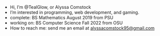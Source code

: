 -  Hi, I’m @TealGlow, or Alyssa Comstock
-  I’m interested in programming, web development, and gaming.
-  complete: BS Mathematics August 2019 from PSU
-  working on: BS Computer Science Fall 2022 from OSU
-  How to reach me: send me an email at alyssacomstock95@gmail.com

<!---
TealGlow/TealGlow is a ✨ special ✨ repository because its `README.md` (this file) appears on your GitHub profile.
You can click the Preview link to take a look at your changes.
--->
